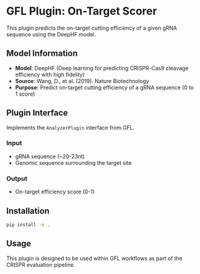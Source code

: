 # GFL Plugin: On-Target Scorer

This plugin predicts the on-target cutting efficiency of a given gRNA sequence using the DeepHF model.

## Model Information

- **Model**: DeepHF (Deep learning for predicting CRISPR-Cas9 cleavage efficiency with high fidelity)
- **Source**: Wang, D., et al. (2019). Nature Biotechnology
- **Purpose**: Predict on-target cutting efficiency of a gRNA sequence (0 to 1 score)

## Plugin Interface

Implements the `AnalyzerPlugin` interface from GFL.

### Input
- gRNA sequence (~20-23nt)
- Genomic sequence surrounding the target site

### Output
- On-target efficiency score (0-1)

## Installation

```bash
pip install -e .
```

## Usage

This plugin is designed to be used within GFL workflows as part of the CRISPR evaluation pipeline.
